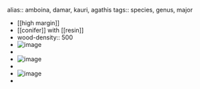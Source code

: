alias:: amboina, damar, kauri, agathis
tags:: species, genus, major

- [[high margin]]
- [[conifer]] with [[resin]]
- wood-density:: 500
- ![image](https://ipfs.io/ipfs/QmPkab6xb3rFSUgzBYKfgRYeotbm6FY91UAGWyFMyxQ9Sk)
-
- ![image](https://ipfs.io/ipfs/QmYr22z4LNWX4RvGFCFhheHhv9Yh2iSQK5GzJqzZXondDi)
-
- ![image](https://ipfs.io/ipfs/QmeSKe6aSJ3oDbvPfhiMkmvNqLKqwmNAKDPgQZW3Y1NnnR)
-